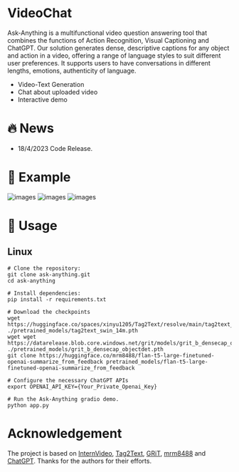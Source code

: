 # VideoChat

Ask-Anything is a multifunctional video question answering tool that combines the functions of Action Recognition, Visual Captioning and ChatGPT. Our solution generates dense, descriptive captions for any object and action in a video, offering a range of language styles to suit different user preferences. It supports users to have conversations in different lengths, emotions, authenticity of language.

- Video-Text Generation
- Chat about uploaded video
- Interactive demo

# :fire: News

- 18/4/2023 Code Release.

# :speech_balloon: Example

![images](video_chat/assert/hugging.png)
![images](video_chat/assert/dancing.png)
![images](video_chat/assert/dancing2.png)

# :running: Usage

## Linux
```
# Clone the repository:
git clone ask-anything.git
cd ask-anything

# Install dependencies:
pip install -r requirements.txt

# Download the checkpoints
wget https://huggingface.co/spaces/xinyu1205/Tag2Text/resolve/main/tag2text_swin_14m.pth ./pretrained_models/tag2text_swin_14m.pth
wget wget https://datarelease.blob.core.windows.net/grit/models/grit_b_densecap_objectdet.pth ./pretrained_models/grit_b_densecap_objectdet.pth
git clone https://huggingface.co/mrm8488/flan-t5-large-finetuned-openai-summarize_from_feedback pretrained_models/flan-t5-large-finetuned-openai-summarize_from_feedback

# Configure the necessary ChatGPT APIs
export OPENAI_API_KEY={Your_Private_Openai_Key}

# Run the Ask-Anything gradio demo.
python app.py
```

# Acknowledgement

The project is based on [InternVideo](https://github.com/OpenGVLab/InternVideo), [Tag2Text](https://github.com/xinyu1205/Tag2Text), [GRiT](https://github.com/JialianW/GRiT), [mrm8488](https://huggingface.co/mrm8488/flan-t5-large-finetuned-openai-summarize_from_feedback) and [ChatGPT](https://openai.com/blog/chatgpt). Thanks for the authors for their efforts.

